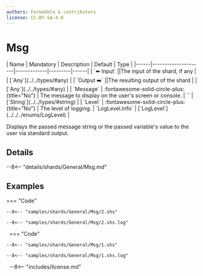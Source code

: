```yaml
---
authors: Formabble & contributors
license: CC-BY-SA-4.0
---
```



# Msg

<div class="sh-parameters" markdown="1">
| Name | Mandatory | Description | Default | Type |
|------|---------------------|-------------|---------|------|
| `⬅️ Input` ||The input of the shard, if any | | [`Any`](../../types/#any) |
| `Output ➡️` ||The resulting output of the shard | | [`Any`](../../types/#any) |
| `Message` | :fontawesome-solid-circle-plus:{title="No"}  | The message to display on the user's screen or console. | `` | [`String`](../../types/#string) |
| `Level` | :fontawesome-solid-circle-plus:{title="No"}  | The level of logging. | `LogLevel.Info` | [`LogLevel`](../../../enums/LogLevel) |

</div>

Displays the passed message string or the passed variable's value to the user via standard output.

## Details

--8<-- "details/shards/General/Msg.md"


## Examples

=== "Code"

  ```x86asm linenums="1"
  --8<-- "samples/shards/General/Msg/2.shs"
  ```

  ```
  --8<-- "samples/shards/General/Msg/2.shs.log"
  ```
&nbsp;
=== "Code"

  ```x86asm linenums="1"
  --8<-- "samples/shards/General/Msg/1.shs"
  ```

  ```
  --8<-- "samples/shards/General/Msg/1.shs.log"
  ```
&nbsp;
--8<-- "includes/license.md"

